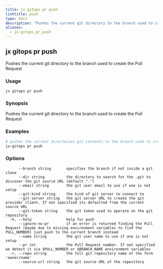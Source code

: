 ```yaml
---
title: jx gitops pr push
linktitle: push
type: docs
description: "Pushes the current git directory to the branch used to create the Pull Request"
aliases:
  - jx-gitops_pr_push
---
```


## jx gitops pr push

Pushes the current git directory to the branch used to create the Pull Request

### Usage

```
jx gitops pr push
```

### Synopsis

Pushes the current git directory to the branch used to create the Pull Request

### Examples

  ```bash
  # pushes the current directories git contents to the branch used to create the current PR via $BRANCH_NAME
  jx-gitops pr push

  ```
### Options

```
      --branch string       specifies the branch if not inside a git clone
      --dir string          the directory to search for the .git to discover the git source URL (default ".")
      --email string        the git user email to use if one is not setup
      --git-kind string     the kind of git server to connect to
      --git-server string   the git server URL to create the git provider client. If not specified its defaulted from the current source URL
      --git-token string    the git token used to operate on the git repository
  -h, --help                help for push
      --ignore-no-pr        if an error is returned finding the Pull Request (maybe due to missing environment variables to find the PULL_NUMBER) just push to the current branch instead
      --name string         the git user name to use if one is not setup
      --pr int              the Pull Request number. If not specified we detect it via $PULL_NUMBER or $BRANCH_NAME environment variables
  -r, --repo string         the full git repository name of the form 'owner/name'
      --source-url string   the git source URL of the repository
```


